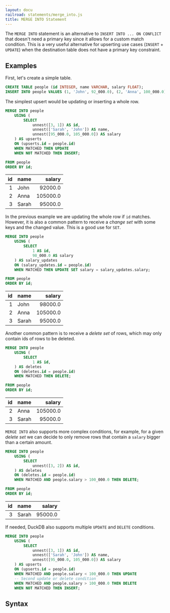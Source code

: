 ```yaml
---
layout: docu
railroad: statements/merge_into.js
title: MERGE INTO Statement
---
```


The `MERGE INTO` statement is an alternative to `INSERT INTO ... ON CONFLICT` that doesn't need a primary key since it allows for a custom match condition. This is a very useful alternative for upserting use cases (`INSERT` + `UPDATE`) when the destination table does not have a primary key constraint.


## Examples

First, let's create a simple table.

```sql
CREATE TABLE people (id INTEGER, name VARCHAR, salary FLOAT);
INSERT INTO people VALUES (1, 'John', 92_000.0), (2, 'Anna', 100_000.0);
```

The simplest upsert would be updating or inserting a whole row.

```sql
MERGE INTO people
    USING (
        SELECT
            unnest([3, 1]) AS id,
            unnest(['Sarah', 'John']) AS name,
            unnest([95_000.0, 105_000.0]) AS salary
    ) AS upserts
    ON (upserts.id = people.id)
    WHEN MATCHED THEN UPDATE
    WHEN NOT MATCHED THEN INSERT;

FROM people
ORDER BY id;
```

| id | name  |  salary  |
|---:|-------|---------:|
| 1  | John  | 92000.0  |
| 2  | Anna  | 105000.0 |
| 3  | Sarah | 95000.0  |


In the previous example we are updating the whole row if `id` matches. However, it is also a common pattern to receive a _change set_ with some keys and the changed value. This is a good use for `SET`.

```sql
MERGE INTO people
    USING (
        SELECT
            1 AS id, 
            98_000.0 AS salary
    ) AS salary_updates
    ON (salary_updates.id = people.id)
    WHEN MATCHED THEN UPDATE SET salary = salary_updates.salary;

FROM people
ORDER BY id;
```

| id | name  |  salary  |
|---:|-------|---------:|
| 1  | John  | 98000.0  |
| 2  | Anna  | 105000.0 |
| 3  | Sarah | 95000.0  |

Another common pattern is to receive a _delete set_ of rows, which may only contain ids of rows to be deleted.

```sql
MERGE INTO people
    USING (
        SELECT
            1 AS id, 
    ) AS deletes
    ON (deletes.id = people.id)
    WHEN MATCHED THEN DELETE;

FROM people
ORDER BY id;
```

| id | name  |  salary  |
|---:|-------|---------:|
| 2  | Anna  | 105000.0 |
| 3  | Sarah | 95000.0  |

`MERGE INTO` also supports more complex conditions, for example, for a given _delete set_ we can decide to only remove rows that contain a `salary` bigger than a certain amount.

```sql
MERGE INTO people
    USING (
        SELECT
            unnest([3, 2]) AS id, 
    ) AS deletes
    ON (deletes.id = people.id)
    WHEN MATCHED AND people.salary > 100_000.0 THEN DELETE;

FROM people
ORDER BY id;
```

| id | name  | salary  |
|---:|-------|--------:|
| 3  | Sarah | 95000.0 |

If needed, DuckDB also supports multiple `UPDATE` and `DELETE` conditions.

```sql
MERGE INTO people
    USING (
        SELECT
            unnest([3, 1]) AS id,
            unnest(['Sarah', 'John']) AS name,
            unnest([95_000.0, 105_000.0]) AS salary
    ) AS upserts
    ON (upserts.id = people.id)
    WHEN MATCHED AND people.salary < 100_000.0 THEN UPDATE
    -- Second update or delete condition
    WHEN MATCHED AND people.salary > 100_000.0 THEN DELETE
    WHEN NOT MATCHED THEN INSERT;
```

## Syntax

<div id="rrdiagram"></div>
